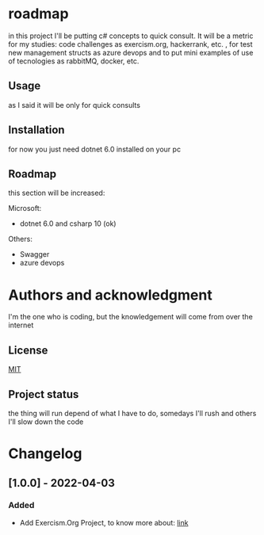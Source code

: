 # roadmap

in this project I'll be putting c# concepts to quick consult. It will be a metric for my studies: code challenges as exercism.org, hackerrank, etc. ,  for test new management structs as azure devops and to put mini examples of use of tecnologies as rabbitMQ, docker, etc.

## Usage

as I said it will be only for quick consults

## Installation

for now you just need dotnet 6.0 installed on your pc

## Roadmap

this section will be increased:

Microsoft:
- dotnet 6.0 and csharp 10 (ok)

Others:
- Swagger
- azure devops


# Authors and acknowledgment
I'm the one who is coding, but the knowledgement will come from over the internet

## License
[MIT](https://choosealicense.com/licenses/mit/)

## Project status
the thing will run depend of what I have to do, somedays I'll rush and others I'll slow down the code

# Changelog
## [1.0.0] - 2022-04-03
### Added
- Add Exercism.Org Project, to know more about: [link](https://exercism.org/tracks/csharp)



